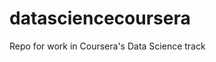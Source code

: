 <!--@+leo-ver=5-thin-->
<!--@+node:SmedbergM.20150417135411.1: * @file README.md-->
<!--@@nocolor-->
# datasciencecoursera
Repo for work in Coursera's Data Science track
<!--@-leo-->
